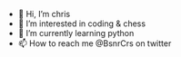 - 👋 Hi, I’m chris
- 👀 I’m interested in coding & chess
- 🌱 I’m currently learning python
- 📫 How to reach me @BsnrCrs on twitter

<!---
sirhC-B/sirhC-B is a ✨ special ✨ repository because its `README.md` (this file) appears on your GitHub profile.
You can click the Preview link to take a look at your changes.
--->
